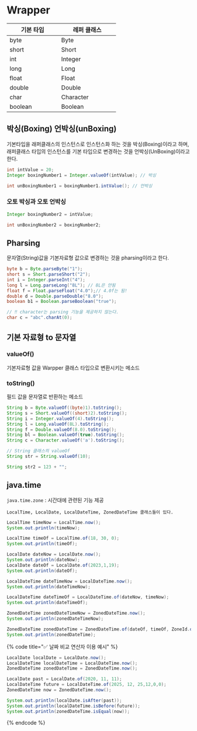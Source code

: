 # Wrapper

<table><thead><tr><th width="125.33331298828125">기본 타입</th><th width="141.99996948242188">레퍼 클래스</th></tr></thead><tbody><tr><td>byte</td><td>Byte</td></tr><tr><td>short</td><td>Short</td></tr><tr><td>int</td><td>Integer</td></tr><tr><td>long</td><td>Long</td></tr><tr><td>float</td><td>Float</td></tr><tr><td>double</td><td>Double</td></tr><tr><td>char</td><td>Character</td></tr><tr><td>boolean</td><td>Boolean</td></tr></tbody></table>

## 박싱(Boxing) 언박싱(unBoxing)

기본타입을 래퍼클래스의 인스턴스로 인스턴스화 하는 것을 박싱(Boxing)이라고 하며,\
래퍼클래스 타입의 인스턴스를 기본 타입으로 변경하는 것을 언박싱(UnBoxing)이라고 한다.

```java
int intValue = 20;
Integer boxingNumber1 = Integer.valueOf(intValue); // 박싱

int unBoxingNumber1 = boxingNumber1.intValue(); // 언박싱
```

### 오토 박싱과 오토 언박싱

```java
Integer boxingNumber2 = intValue;

int unBoxingNumber2 = boxingNumber2;
```

## Pharsing

문자열(String)값을 기본자료형 값으로 변경하는 것을 pharsing이라고 한다.

```java
byte b = Byte.parseByte("1");
short s = Short.parseShort("2");
int i = Integer.parseInt("4");
long l = Long.parseLong("8L"); // 8L은 안됨
float f = Float.parseFloat("4.0");// 4.0f는 됨!
double d = Double.parseDouble("8.0");
boolean b1 = Boolean.parseBoolean("true");

// ‼️ character는 parsing 기능을 제공하지 않는다.
char c = "abc".charAt(0);
```

## 기본 자료형 to 문자열

### valueOf()

기본자료형 값을 Warpper 클래스 타입으로 변환시키는 메소드

### toString()

필드 값을 문자열로 반환하는 메소드

```java
String b = Byte.valueOf((byte)1).toString();
String s = Short.valueOf((short)2).toString();
String i = Integer.valueOf(4).toString();
String l = Long.valueOf(8L).toString();
String f = Double.valueOf(8.0).toString();
String bl = Boolean.valueOf(true).toString();
String c = Character.valueOf('a').toString();

// String 클래스의 valueOf
String str = String.valueOf(10);

String str2 = 123 + "";
```

## java.time

`java.time.zone` : 시간대에 관련된 기능 제공

```
LocalTime, LocalDate, LocalDateTime, ZonedDateTime 클래스들이 있다.
```

```java
LocalTime timeNow = LocalTime.now();
System.out.println(timeNow);

LocalTime timeOf = LocalTime.of(18, 30, 0);
System.out.println(timeOf);

LocalDate dateNow = LocalDate.now();
System.out.println(dateNow);
LocalDate dateOf = LocalDate.of(2023,1,19);
System.out.println(dateOf);

LocalDateTime dateTimeNow = LocalDateTime.now();
System.out.println(dateTimeNow);

LocalDateTime dateTimeOf = LocalDateTime.of(dateNow, timeNow);
System.out.println(dateTimeOf);

ZonedDateTime zonedDateTimeNow = ZonedDateTime.now();
System.out.println(zonedDateTimeNow);

ZonedDateTime zonedDateTime = ZonedDateTime.of(dateOf, timeOf, ZoneId.of("Asia/Seoul"));
System.out.println(zonedDateTime);
```

{% code title="✅ 날짜 비교 연산자 이용 예시" %}
```java
LocalDate localDate = LocalDate.now();
LocalDateTime localDateTime = LocalDateTime.now();
ZonedDateTime zonedDateTime = ZonedDateTime.now();

LocalDate past = LocalDate.of(2020, 11, 11);
LocalDateTime future = LocalDateTime.of(2025, 12, 25,12,0,0);
ZonedDateTime now = ZonedDateTime.now();

System.out.println(localDate.isAfter(past));
System.out.println(localDateTime.isBefore(future));
System.out.println(zonedDateTime.isEqual(now));
```
{% endcode %}
